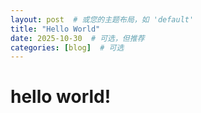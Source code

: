 ```yaml
---
layout: post  # 或您的主题布局，如 'default'
title: "Hello World"
date: 2025-10-30  # 可选，但推荐
categories: [blog]  # 可选
---
```


# hello world!
